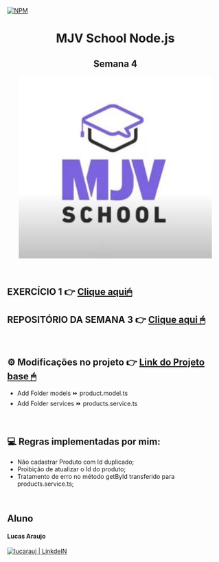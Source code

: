 [![NPM](https://img.shields.io/npm/l/react)](https://github.com/lucarauj/School-Node-MJV-Semana-4/blob/main/LICENSE)

<h1 align="center">MJV School Node.js </h1>
<h2 align="center">Semana 4 </h2>

<p align="center"><img width="450px" src="https://github.com/lucarauj/assets/blob/main/MJV%20School.jpg" /></p>

<br> 

## EXERCÍCIO 1 👉 [Clique aqui🖱](./Exercício%201)
## REPOSITÓRIO DA SEMANA 3 👉 [Clique aqui 🖱](https://github.com/lucarauj/School-Node-MJV-Semana-3)

<br>

## ⚙ Modificações no projeto 👉 [Link do Projeto base 🖱](https://github.com/lucarauj/School-Node-MJV-Semana-3/tree/main/Aula%203/Exerc%C3%ADcio%202)

- Add Folder models ⏩ product.model.ts
- Add Folder services ⏩ products.service.ts

<br>

## 💻 Regras implementadas por mim:

- Não cadastrar Produto com Id duplicado;
- Proibição de atualizar o Id do produto;
- Tratamento de erro no método getById transferido para products.service.ts;

<br>

## Aluno

#### Lucas Araujo

<a href="https://www.linkedin.com/in/lucarauj"><img alt="lucarauj | LinkdeIN" width="40px" src="https://user-images.githubusercontent.com/43545812/144035037-0f415fc7-9f96-4517-a370-ccc6e78a714b.png" /></a>
